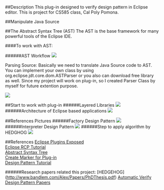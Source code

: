 ##Description
This plug-in designed to verify design pattern in Eclipse editor.
This is project for CS585 class, Cal Poly Pomona.




##Manipulate Java Source

##The Abstract Syntax Tree (AST)
The AST is the base framework for many powerful tools of the Eclipse IDE.

####To work with AST:

######AST Workflow
![](http://www.eclipse.org/articles/Article-JavaCodeManipulation_AST/images/workflow.png)

Parsing Source:
	Basically we need to translate Java Source code to AST. You can implement your own class by using org.eclipse.jdt.core.dom.ASTParser or you also can download 
free library as well. Since my project will work on plug-in, so I created Parser Class by myself for future extention purpose.

![](http://www.eclipse.org/articles/Article-JavaCodeManipulation_AST/images/java-model-overview.png)

##Start to work with plug-in
######Layered Libraries
![](https://cloud.githubusercontent.com/assets/17581141/20573782/5b54763e-b166-11e6-953f-7735fe6e7d91.gif)
######Architecture of Eclipse based applications
![](https://cloud.githubusercontent.com/assets/17581141/20361079/1a448f56-abeb-11e6-9b4a-1dc697bdad0c.PNG)

##References Pictures
######Factory Design Pattern
![](https://www.tutorialspoint.com/design_pattern/images/factory_pattern_uml_diagram.jpg)
######Interpreter Design Pattern
![](https://www.tutorialspoint.com/design_pattern/images/interpreter_pattern_uml_diagram.jpg)
######Step to apply algorithm by HEDGHOG
![](https://cloud.githubusercontent.com/assets/17581141/20803438/157239fa-b7a4-11e6-97f7-2791dd9e6e52.PNG)

##References
[Eclipse Plugins Exposed](http://www.onjava.com/pub/a/onjava/2005/02/09/eclipse.html) <br />
[Eclipse RCP Tutorial](http://www.vogella.com/tutorials/EclipseRCP/article.html) <br />
[Abstract Syntax Tree](http://www.eclipse.org/articles/article.php?file=Article-JavaCodeManipulation_AST/index.html)<br />
[Create Marker for Plug-in](https://www.ibm.com/developerworks/opensource/tutorials/os-eclipse-plugin-guide/#listing1)<br />
[Design Pattern Tutorial](https://www.tutorialspoint.com/design_pattern/factory_pattern.htm)

######Research papers related this project:
[HEDGEHOG] (http://www.bandlem.com/Alex/Papers/PhDThesis.pdf)
[Automatic Verify Design Pattern Papers](http://homepages.inf.ed.ac.uk/stark/autvdp.pdf)<br />
